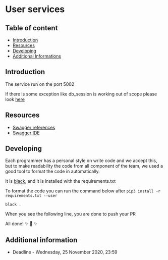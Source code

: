 # User services

## Table of content

- [Introduction]()
- [Resources]()
- [Developing]()
- [Additional Informations]()

## Introduction

The service run on the port 5002

If there is some exception like db_session is working out of scope please look [here](https://www.reddit.com/r/learnpython/comments/5cwx34/flask_sqlite_error/dbhkhaa?utm_source=share&utm_medium=web2x&context=3)

## Resources

- [Swagger references](https://swagger.io/specification/)
- [Swagger IDE](https://editor.swagger.io/)

## Developing

Each programmer has a personal style on write code and we accept this, but to make readability the
code from all component of the team, we used a good tool to format the code in automatically.

It is [black](https://github.com/psf/black), and it is installed with the requirements.txt

To format the code you can run the command below after `pip3 install -r requirements.txt --user`

`black .`

When you see the following line, you are done to push your PR

All done! ✨ 🍰 ✨

## Additional information

- Deadline - Wednesday, 25 November 2020, 23:59

